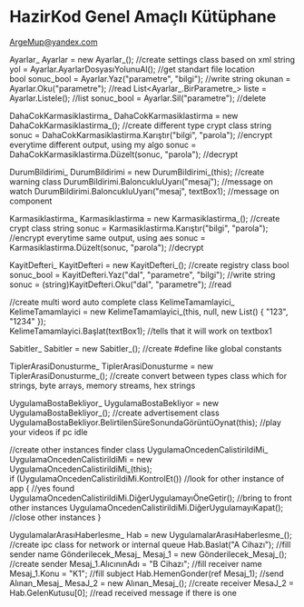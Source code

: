 # HazirKod Genel Amaçlı Kütüphane
ArgeMup@yandex.com

Ayarlar_ Ayarlar = new Ayarlar_();                              //create settings class based on xml
string yol = Ayarlar.AyarlarDosyasıYolunuAl();                  //get standart file location    
bool sonuc_bool = Ayarlar.Yaz("parametre", "bilgi");            //write
string okunan = Ayarlar.Oku("parametre");                       //read
List<Ayarlar_.BirParametre_> liste = Ayarlar.Listele();         //list
sonuc_bool = Ayarlar.Sil("parametre");                          //delete                   

DahaCokKarmasiklastirma_ DahaCokKarmasiklastirma = new DahaCokKarmasiklastirma_();  //create different type crypt class
string sonuc = DahaCokKarmasiklastirma.Karıştır("bilgi", "parola");                 //encrypt everytime  different output, using my algo 
sonuc = DahaCokKarmasiklastirma.Düzelt(sonuc, "parola");                            //decrypt

DurumBildirimi_ DurumBildirimi = new DurumBildirimi_(this);       //create warning class
DurumBildirimi.BaloncukluUyarı("mesaj");                          //message on watch
DurumBildirimi.BaloncukluUyarı("mesaj", textBox1);                //message on component

Karmasiklastirma_ Karmasiklastirma = new Karmasiklastirma_();     //create crypt class
string sonuc = Karmasiklastirma.Karıştır("bilgi", "parola");      //encrypt everytime same output, using aes
sonuc = Karmasiklastirma.Düzelt(sonuc, "parola");                 //decrypt

KayitDefteri_ KayitDefteri = new KayitDefteri_();                 //create registry class 
bool sonuc_bool = KayitDefteri.Yaz("dal", "parametre", "bilgi");  //write
string sonuc = (string)KayitDefteri.Oku("dal", "parametre");      //read

//create multi word auto complete class 
KelimeTamamlayici_ KelimeTamamlayici = new KelimeTamamlayici_(this, null, new List<string>() { "123", "1234" });    
KelimeTamamlayici.Başlat(textBox1);                                           //tells that it will work on textbox1

Sabitler_ Sabitler = new Sabitler_();                                         //create #define like global constants

TiplerArasiDonusturme_ TiplerArasiDonusturme = new TiplerArasiDonusturme_();  //create convert between types class which for strings, byte arrays, memory streams, hex strings 

UygulamaBostaBekliyor_ UygulamaBostaBekliyor = new UygulamaBostaBekliyor_();  //create advertisement class
UygulamaBostaBekliyor.BelirtilenSüreSonundaGörüntüOynat(this);                //play your videos if pc idle

//create other instances finder class
UygulamaOncedenCalistirildiMi_ UygulamaOncedenCalistirildiMi = new UygulamaOncedenCalistirildiMi_(this);           
if (UygulamaOncedenCalistirildiMi.KontrolEt())                                //look for other instance of app
{                                                                             //yes found
    UygulamaOncedenCalistirildiMi.DiğerUygulamayıÖneGetir();                  //bring to front other instances
    UygulamaOncedenCalistirildiMi.DiğerUygulamayıKapat();                     //close other instances
}

UygulamalarArasıHaberlesme_ Hab = new UygulamalarArasıHaberlesme_();    //create ipc class for network or internal queue
Hab.Baslat("A Cihazı");                                                 //fill sender name
Gönderilecek_Mesaj_ Mesaj_1 = new Gönderilecek_Mesaj_();                //create sender
Mesaj_1.AlıcınınAdı = "B Cihazı";                                       //fill receiver name
Mesaj_1.Konu = "K1";                                                    //fill subject
Hab.HemenGonder(ref Mesaj_1);                                           //send
Alınan_Mesaj_ MesaJ_2 = new Alınan_Mesaj_();                            //create receiver 
MesaJ_2 = Hab.GelenKutusu[0];                                           //read received message if there is one
